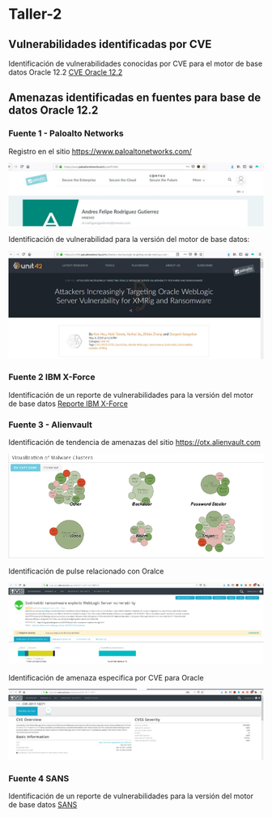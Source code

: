 # Taller-2

## Vulnerabilidades identificadas por CVE

Identificación de vulnerabilidades conocidas por CVE para el motor de base datos Oracle 12.2 [CVE Oracle 12.2](https://github.com/pepachon/Taller-2/blob/Branch-Taller2/Oracle%20Database%20version%2012.2.0.1%20_%20Security%20vulnerabilities.pdf)

## Amenazas identificadas en fuentes para base de datos Oracle 12.2

### Fuente 1 - Paloalto Networks

Registro en el sitio https://www.paloaltonetworks.com/

![GitHub Fuente1](./paloalto1.JPG)

Identificación de vulnerabilidad para la versión del motor de base datos:

![GitHub Fuente1-1](./paloalto2.JPG)

### Fuente 2 IBM X-Force

Identificación de un reporte de vulnerabilidades para la versión del motor de base datos [Reporte IBM X-Force](https://github.com/pepachon/Taller-2/blob/master/X-Force-IBM_Vulnerabilities_Oracle_12_2_0_1.pdf)

### Fuente 3 - Alienvault

Identificación de tendencia de amenazas del sitio https://otx.alienvault.com

![GitHub Fuente1](./Alien0.PNG)


Identificación de pulse relacionado con Oralce

![GitHub Fuente1](./Alien1.PNG)


Identificación de amenaza especifica por CVE para Oracle

![GitHub Fuente1](./Alien.PNG)

### Fuente 4 SANS

Identificación de un reporte de vulnerabilidades para la versión del motor de base datos [SANS](https://github.com/pepachon/Taller-2/blob/Branch-Taller2/Search%20-%20SANS%20Internet%20Storm%20Center.pdf)
